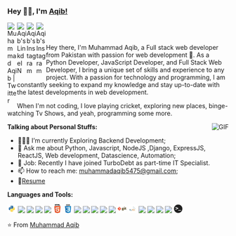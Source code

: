 ### Hey 👋🏽, I'm [Aqib!](https://mrpythonist.vercel.app/)

<a href="https://twitter.com/mrpythonist">
  <img align="left" alt="Muhammad Aqib | Twitter" width="22px" src="https://cdn.jsdelivr.net/npm/simple-icons@v3/icons/twitter.svg" /> 
</a>
<a href="https://www.linkedin.com/in/mrpythonist/">
  <img align="left" alt="Aqib's LinkdeIN" width="22px" src="https://cdn.jsdelivr.net/npm/simple-icons@v3/icons/linkedin.svg" />
</a>
<a href="https://www.instagram.com/mrpythonist/">
  <img align="left" alt="Aqib's Instagram" width="22px" src="https://cdn.jsdelivr.net/npm/simple-icons@v3/icons/instagram.svg" />
</a>
<a href="https://www.facebook.com/mrpythonist/">
  <img align="left" alt="Aqib's Instagram" width="22px" src="https://cdn.jsdelivr.net/npm/simple-icons@v3/icons/facebook.svg" />
</a>

<br />
<br />

Hey there, I'm Muhammad Aqib, a Full stack web developer from Pakistan with passion for web development 🚀. As a Python Developer, JavaScript Developer, and Full Stack Web Developer, I bring a unique set of skills and experience to any project. With a passion for technology and programming, I am constantly seeking to expand my knowledge and stay up-to-date with the latest developments in web development.

When I'm not coding, I love playing cricket, exploring new places, binge-watching Tv Shows, and yeah, programming some more.



  <img align="right" alt="GIF" src="https://media.giphy.com/media/836HiJc7pgzy8iNXCn/giphy.gif" />
  
**Talking about Personal Stuffs:**

- 👨🏽‍🌱 I’m currently Exploring Backend Development; 
- 💬 Ask me about Python, Javascript, NodeJS ,Django, ExpressJS, ReactJS, Web development, Datascience, Automation;
- 💼 Job: Recently I have joined TurboDebt as part-time IT Specialist.
- 📫 How to reach me: muhammadaqib5475@gmail.com;
- 📝[Resume](https://docs.google.com/document/d/19exubhFQ6WDi98-wMNmWNZwrdRiSYnVwrp0_OPhY69s/export?format=pdf)

**Languages and Tools:**  

<code><img height="20" src="https://raw.githubusercontent.com/github/explore/80688e429a7d4ef2fca1e82350fe8e3517d3494d/topics/python/python.png"></code>
<code><img height="20" src="https://1000logos.net/wp-content/uploads/2020/09/JavaScript-Logo.png"></code>
<code><img height="20" src="https://upload.wikimedia.org/wikipedia/commons/thumb/d/d9/Node.js_logo.svg/180px-Node.js_logo.svg.png"></code>
<code><img height="20" src="https://upload.wikimedia.org/wikipedia/commons/thumb/a/a7/React-icon.svg/180px-React-icon.svg.png"></code>
<code><img height="20" src="https://1000logos.net/wp-content/uploads/2020/08/MongoDB-Emblem.jpg"></code>
<code><img height="20" src="https://raw.githubusercontent.com/github/explore/80688e429a7d4ef2fca1e82350fe8e3517d3494d/topics/html/html.png"></code>
<code><img height="20" src="https://raw.githubusercontent.com/github/explore/5c058a388828bb5fde0bcafd4bc867b5bb3f26f3/topics/css/css.png"></code>
<code><img height="20" src="https://cdn.worldvectorlogo.com/logos/django.svg"></code>
<code><img height="20" src="https://static-00.iconduck.com/assets.00/nextjs-icon-512x309-yynfidez.png"></code>
<code><img height="20" src="https://pandas.pydata.org/static/img/pandas_secondary.svg"></code>
<code><img height="20" src="https://user-images.githubusercontent.com/50221806/86498201-a8bd8680-bd39-11ea-9d08-66b610a8dc01.png"></code>
<code><img height="20" src="https://matplotlib.org/_static/logo2_compressed.svg"></code>
<code><img height="20" src="https://raw.githubusercontent.com/github/explore/80688e429a7d4ef2fca1e82350fe8e3517d3494d/topics/git/git.png"></code>
<code><img height="20" src="https://raw.githubusercontent.com/github/explore/80688e429a7d4ef2fca1e82350fe8e3517d3494d/topics/mysql/mysql.png"></code>
<code><img height="20" src="https://upload.wikimedia.org/wikipedia/commons/thumb/d/d5/Selenium_Logo.png/861px-Selenium_Logo.png"></code>
<code><img height="20" src="https://github.githubassets.com/images/modules/logos_page/GitHub-Mark.png"></code>
<code><img height="20" src="https://logowik.com/content/uploads/images/visual-studio-code7642.jpg"></code>
<code><img height="20" src="https://cdn.worldvectorlogo.com/logos/postman.svg"></code>
<code><img height="20" src="https://raw.githubusercontent.com/github/explore/80688e429a7d4ef2fca1e82350fe8e3517d3494d/topics/terminal/terminal.png"></code>


⭐️ From [Muhammad Aqib](https://mrpythonist.vercel.app/)
